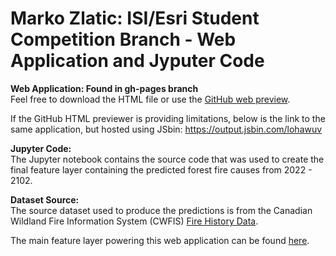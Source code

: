 # Marko Zlatic: ISI/Esri Student Competition Branch - Web Application and Jyputer Code

**Web Application: Found in gh-pages branch**<br/>
Feel free to download the HTML file or use the [GitHub web preview](https://htmlpreview.github.io/?https://github.com/mzlatic1/MZ_ISI_Esri_Student_Competition/blob/gh-pages/isi_cmp_html.html).

If the GitHub HTML previewer is providing limitations, below is the link to the same application, but hosted using JSbin:
https://output.jsbin.com/lohawuv

**Jupyter Code:**<br/>The Jupyter notebook contains the source code that was used to create the final feature layer containing the predicted forest fire causes from 2022 - 2102.

**Dataset Source:**<br/>
The source dataset used to produce the predictions is from the Canadian Wildland Fire Information System (CWFIS) [Fire History Data](https://cwfis.cfs.nrcan.gc.ca/datamart).

The main feature layer powering this web application can be found [here](https://services1.arcgis.com/0MSEUqKaxRlEPj5g/ArcGIS/rest/services/Forest_Fire_Prediction_in_Canada_8_Years/FeatureServer).
